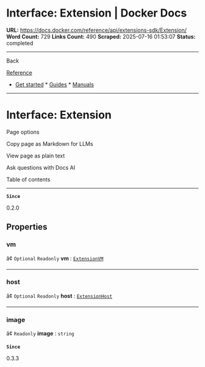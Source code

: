 # Interface: Extension | Docker Docs

**URL:** https://docs.docker.com/reference/api/extensions-sdk/Extension/
**Word Count:** 729
**Links Count:** 490
**Scraped:** 2025-07-16 01:53:07
**Status:** completed

---

Back

[Reference](https://docs.docker.com/reference/)

  * [Get started](https://docs.docker.com/get-started/)   * [Guides](https://docs.docker.com/guides/)   * [Manuals](https://docs.docker.com/manuals/)

* * *

# Interface: Extension

Page options

Copy page as Markdown for LLMs

View page as plain text

Ask questions with Docs AI

Table of contents

* * *

**`Since`**

0.2.0

## Properties

### vm

â¢ `Optional` `Readonly` **vm** : [`ExtensionVM`](https://docs.docker.com/reference/api/extensions-sdk/ExtensionVM/)

* * *

### host

â¢ `Optional` `Readonly` **host** : [`ExtensionHost`](https://docs.docker.com/reference/api/extensions-sdk/ExtensionHost/)

* * *

### image

â¢ `Readonly` **image** : `string`

**`Since`**

0.3.3